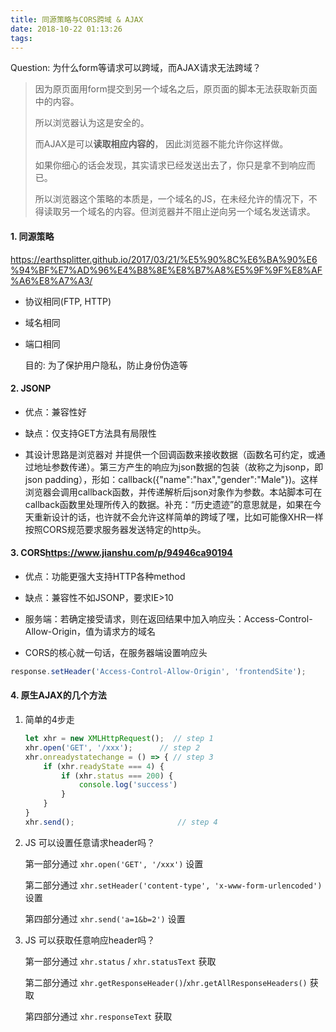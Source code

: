 ```yaml
---
title: 同源策略与CORS跨域 & AJAX
date: 2018-10-22 01:13:26
tags:
---
```


Question: 为什么form等请求可以跨域，而AJAX请求无法跨域？

> 因为原页面用form提交到另一个域名之后，原页面的脚本无法获取新页面中的内容。
>
> 所以浏览器认为这是安全的。
>
> 而AJAX是可以**读取相应内容的**， 因此浏览器不能允许你这样做。
>
> 如果你细心的话会发现，其实请求已经发送出去了，你只是拿不到响应而已。
>
> 所以浏览器这个策略的本质是，一个域名的JS，在未经允许的情况下，不得读取另一个域名的内容。但浏览器并不阻止逆向另一个域名发送请求。

#### 1. 同源策略

<https://earthsplitter.github.io/2017/03/21/%E5%90%8C%E6%BA%90%E6%94%BF%E7%AD%96%E4%B8%8E%E8%B7%A8%E5%9F%9F%E8%AF%A6%E8%A7%A3/>

- 协议相同(FTP, HTTP)

- 域名相同

- 端口相同

  目的: 为了保护用户隐私，防止身份伪造等 

#### 2. JSONP 

- 优点：兼容性好 

- 缺点：仅支持GET方法具有局限性 
- 其设计思路是浏览器对<script>标签不做限制，因此可以利用这一点进行跨域请求 
- 很简单，就是利用<script>标签没有跨域限制的“漏洞”（历史遗迹啊）来达到与第三方通讯的目的。当需要通讯时，本站脚本创建一个<script>元素，地址指向第三方的API网址，形如：<script src="<http://www.example.net/api?param1=1¶m2=2>"></script> 并提供一个回调函数来接收数据（函数名可约定，或通过地址参数传递）。第三方产生的响应为json数据的包装（故称之为jsonp，即json padding），形如：callback({"name":"hax","gender":"Male"})。这样浏览器会调用callback函数，并传递解析后json对象作为参数。本站脚本可在callback函数里处理所传入的数据。补充：“历史遗迹”的意思就是，如果在今天重新设计的话，也许就不会允许这样简单的跨域了嘿，比如可能像XHR一样按照CORS规范要求服务器发送特定的http头。 

#### 3. CORS<https://www.jianshu.com/p/94946ca90194> 

- 优点：功能更强大支持HTTP各种method 

- 缺点：兼容性不如JSONP，要求IE>10 
- 服务端：若确定接受请求，则在返回结果中加入响应头：Access-Control-Allow-Origin，值为请求方的域名
- CORS的核心就一句话，在服务器端设置响应头

```javascript
response.setHeader('Access-Control-Allow-Origin', 'frontendSite');
```

#### 4. 原生AJAX的几个方法

1. 简单的4步走

   ```javascript
   let xhr = new XMLHttpRequest();  // step 1
   xhr.open('GET', '/xxx');		 // step 2
   xhr.onreadystatechange = () => { // step 3
       if (xhr.readyState === 4) {
           if (xhr.status === 200) {
               console.log('success')
           }
       }
   }
   xhr.send();						 // step 4
   ```

2. JS 可以设置任意请求header吗？

   第一部分通过 `xhr.open('GET', '/xxx')` 设置

   第二部分通过 `xhr.setHeader('content-type', 'x-www-form-urlencoded')` 设置

   第四部分通过 `xhr.send('a=1&b=2')` 设置

3. JS 可以获取任意响应header吗？

   第一部分通过 `xhr.status` / `xhr.statusText` 获取

   第二部分通过 `xhr.getResponseHeader()`/`xhr.getAllResponseHeaders()` 获取

   第四部分通过 `xhr.responseText` 获取

